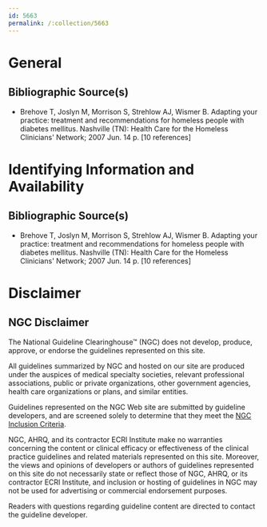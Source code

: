 ```yaml
---
id: 5663
permalink: /:collection/5663
---
```


# General

## Bibliographic Source(s)

- Brehove T, Joslyn M, Morrison S, Strehlow AJ, Wismer B. Adapting your practice: treatment and recommendations for homeless people with diabetes mellitus. Nashville (TN): Health Care for the Homeless Clinicians' Network; 2007 Jun. 14 p. [10 references]

# Identifying Information and Availability

## Bibliographic Source(s)

- Brehove T, Joslyn M, Morrison S, Strehlow AJ, Wismer B. Adapting your practice: treatment and recommendations for homeless people with diabetes mellitus. Nashville (TN): Health Care for the Homeless Clinicians' Network; 2007 Jun. 14 p. [10 references]

# Disclaimer

## NGC Disclaimer

The National Guideline Clearinghouse™ (NGC) does not develop, produce, approve, or endorse the guidelines represented on this site.

All guidelines summarized by NGC and hosted on our site are produced under the auspices of medical specialty societies, relevant professional associations, public or private organizations, other government agencies, health care organizations or plans, and similar entities.

Guidelines represented on the NGC Web site are submitted by guideline developers, and are screened solely to determine that they meet the [NGC Inclusion Criteria](/help-and-about/summaries/inclusion-criteria).

NGC, AHRQ, and its contractor ECRI Institute make no warranties concerning the content or clinical efficacy or effectiveness of the clinical practice guidelines and related materials represented on this site. Moreover, the views and opinions of developers or authors of guidelines represented on this site do not necessarily state or reflect those of NGC, AHRQ, or its contractor ECRI Institute, and inclusion or hosting of guidelines in NGC may not be used for advertising or commercial endorsement purposes.

Readers with questions regarding guideline content are directed to contact the guideline developer.

